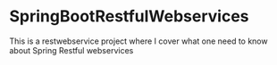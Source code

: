 # SpringBootRestfulWebservices
This is a restwebservice project where I cover what one need to know about Spring Restful webservices
